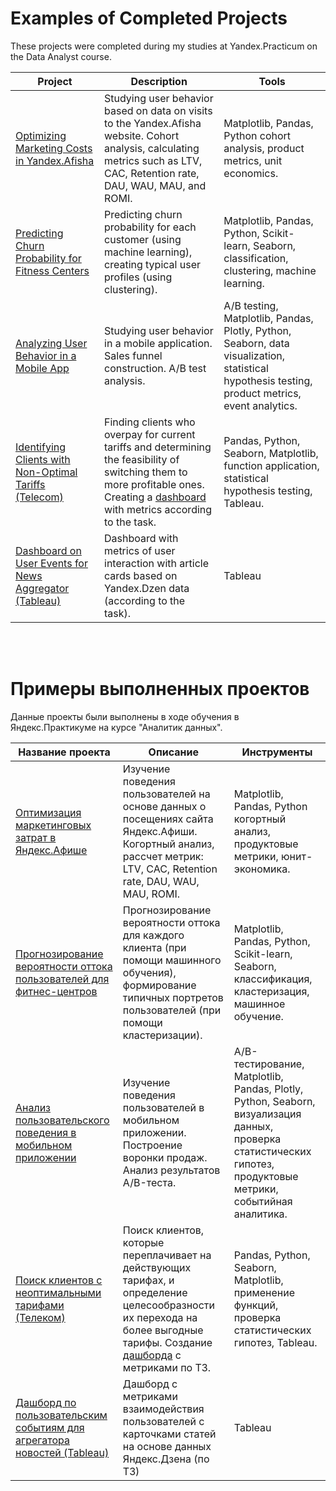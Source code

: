 # Examples of Completed Projects

These projects were completed during my studies at Yandex.Practicum on the Data Analyst course.

| Project                                                                | Description                                                                                                                                                                 | Tools                                                                                                                                                     |
|--------------------------------------------------------------------------------|-------------------------------------------------------------------------------------------------------------------------------------------------------------------------|-----------------------------------------------------------------------------------------------------------------------------------------------------------------|
| [Optimizing Marketing Costs in Yandex.Afisha](https://github.com/GolovatyDmitry/Projects/tree/main/marketing_analytics)                                | Studying user behavior based on data on visits to the Yandex.Afisha website. Cohort analysis, calculating metrics such as LTV, CAC, Retention rate, DAU, WAU, MAU, and ROMI.    | Matplotlib, Pandas, Python cohort analysis, product metrics, unit economics.                                                                               |
| [Predicting Churn Probability for Fitness Centers](https://github.com/GolovatyDmitry/Projects/tree/main/customer_churn_research%20(ML))            | Predicting churn probability for each customer (using machine learning), creating typical user profiles (using clustering).       | Matplotlib, Pandas, Python, Scikit-learn, Seaborn, classification, clustering, machine learning.                                                             |
| [Analyzing User Behavior in a Mobile App](https://github.com/GolovatyDmitry/Projects/tree/main/user_behavior_in_the_app)                      | Studying user behavior in a mobile application. Sales funnel construction. A/B test analysis.                                                       | A/B testing, Matplotlib, Pandas, Plotly, Python, Seaborn, data visualization, statistical hypothesis testing, product metrics, event analytics. |
| [Identifying Clients with Non-Optimal Tariffs (Telecom)](https://github.com/GolovatyDmitry/Projects/tree/main/telecom_analytics) | Finding clients who overpay for current tariffs and determining the feasibility of switching them to more profitable ones. Creating a [dashboard](https://public.tableau.com/views/Telecom_16394043488930/Dashboard1?:language=en-GB&:display_count=n&:origin=viz_share_link) with metrics according to the task. | Pandas, Python, Seaborn, Matplotlib, function application, statistical hypothesis testing, Tableau.                                                              |
| [Dashboard on User Events for News Aggregator (Tableau)](https://public.tableau.com/views/Zen_dash_project/Dashboard?:language=en-GB&:display_count=n&:origin=viz_share_link)         | Dashboard with metrics of user interaction with article cards based on Yandex.Dzen data (according to the task).                                                              | Tableau                                                                                                                                                         |


<br>
<br>

# Примеры выполненных проектов

Данные проекты были выполнены в ходе обучения в Яндекс.Практикуме на курсе "Аналитик данных".

| Название проекта                                                               | Описание                                                                                                                                                                | Инструменты                                                                                                                                                     |
|--------------------------------------------------------------------------------|-------------------------------------------------------------------------------------------------------------------------------------------------------------------------|-----------------------------------------------------------------------------------------------------------------------------------------------------------------|
| [Оптимизация маркетинговых затрат в Яндекс.Афише](https://github.com/GolovatyDmitry/Projects/tree/main/marketing_analytics)                                | Изучение поведения пользователей на основе данных о посещениях сайта Яндекс.Афиши.  Когортный анализ, рассчет метрик: LTV, CAC, Retention rate, DAU, WAU, MAU, ROMI.    | Matplotlib, Pandas, Python когортный анализ, продуктовые метрики, юнит-экономика.                                                                               |
| [Прогнозирование вероятности оттока пользователей для фитнес-центров](https://github.com/GolovatyDmitry/Projects/tree/main/customer_churn_research(DL))            | Прогнозирование вероятности оттока для каждого клиента (при помощи машинного обучения),  формирование типичных портретов пользователей (при помощи кластеризации).      | Matplotlib, Pandas, Python, Scikit-learn, Seaborn, классификация, кластеризация, машинное обучение.                                                             |
| [Анализ пользовательского поведения в мобильном приложении](https://github.com/GolovatyDmitry/Projects/tree/main/user_behavior_in_the_app)                      | Изучение поведения пользователей в мобильном приложении. Построение воронки продаж. Анализ результатов A/B-теста.                                                       | A/B-тестирование, Matplotlib, Pandas, Plotly, Python, Seaborn, визуализация данных, проверка статистических гипотез, продуктовые метрики, событийная аналитика. |
| [Поиск клиентов с неоптимальными тарифами (Телеком)](https://github.com/GolovatyDmitry/Projects/tree/main/telecom_analytics) | Поиск клиентов, которые переплачивает на действующих тарифах, и определение целесообразности их перехода на более выгодные тарифы. Создание [дашборда](https://public.tableau.com/views/Telecom_16394043488930/Dashboard1?:language=en-GB&:display_count=n&:origin=viz_share_link) с метриками по ТЗ. | Pandas, Python, Seaborn, Matplotlib, применение функций, проверка статистических гипотез, Tableau.                                                              |
| [Дашборд по пользовательским событиям для агрегатора новостей (Tableau)](https://public.tableau.com/views/Zen_dash_project/Dashboard?:language=en-GB&:display_count=n&:origin=viz_share_link)         | Дашборд с метриками взаимодействия пользователей с карточками статей на основе данных Яндекс.Дзена (по ТЗ)                                                              | Tableau                                                                                                                                                         |

